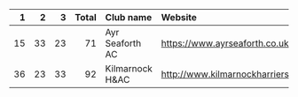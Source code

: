|   1 |   2 |   3 |   Total | Club name       | Website                            |
|----:|----:|----:|--------:|:----------------|:-----------------------------------|
|  15 |  33 |  23 |      71 | Ayr Seaforth AC | https://www.ayrseaforth.co.uk/     |
|  36 |  23 |  33 |      92 | Kilmarnock H&AC | http://www.kilmarnockharriers.com/ |